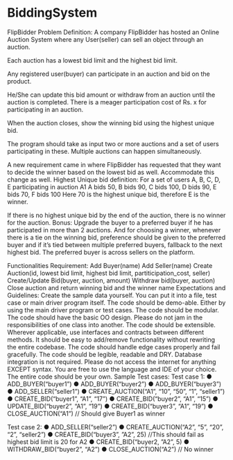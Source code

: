 # BiddingSystem

FlipBidder
Problem Definition:
A company FlipBidder has hosted an Online Auction System where any User(seller) can sell an object through an auction.

Each auction has a lowest bid limit and the highest bid limit.

Any registered user(buyer) can participate in an auction and bid on the product.

He/She can update this bid amount or withdraw from an auction until the auction is completed.
There is a meager participation cost of Rs. x for participating in an auction.

When the auction closes, show the winning bid using the highest unique bid.

The program should take as input two or more auctions and a set of users participating in these. Multiple auctions can happen simultaneously.

A new requirement came in where FlipBidder has requested that they want to decide the winner based on the lowest bid as well. Accommodate this change as well.
Highest Unique bid definition:
For a set of users A, B, C, D, E participating in auction A1
A bids 50,
B bids 90,
C bids 100,
D bids 90,
E bids 70,
F bids 100
Here 70 is the highest unique bid, therefore E is the winner.

If there is no highest unique bid by the end of the auction, there is no winner for the auction.
Bonus:
Upgrade the buyer to a preferred buyer if he has participated in more than 2 auctions. And for choosing a winner, whenever there is a tie on the winning bid, preference should be given to the preferred buyer and if it’s tied between multiple preferred buyers, fallback to the next highest bid.
The preferred buyer is across sellers on the platform.

Functionalities Requirement:
Add Buyer(name)
Add Seller(name)
Create Auction(id, lowest bid limit, highest bid limit, partiticipation_cost, seller)
Create/Update Bid(buyer, auction, amount)
Withdraw bid(buyer, auction)
Close auction and return winning bid and the winner name
Expectations and Guidelines:
Create the sample data yourself. You can put it into a file, test case or main driver program itself.
The code should be demo-able. Either by using the main driver program or test cases.
The code should be modular. The code should have the basic OO design. Please do not jam in the responsibilities of one class into another.
The code should be extensible. Wherever applicable, use interfaces and contracts between different methods. It should be easy to add/remove functionality without rewriting the entire codebase.
The code should handle edge cases properly and fail gracefully.
The code should be legible, readable and DRY.
Database integration is not required.
Please do not access the internet for anything EXCEPT syntax.
You are free to use the language and IDE of your choice.
The entire code should be your own.
Sample Test cases:
Test case 1:
● ADD_BUYER(“buyer1”)
● ADD_BUYER(“buyer2”)
● ADD_BUYER(“buyer3”)
● ADD_SELLER(“seller1”)
● CREATE_AUCTION(“A1”, “10”, “50”, “1”, “seller1”)
● CREATE_BID(“buyer1”, “A1”, “17”)
● CREATE_BID(“buyer2”, “A1”, “15”)
● UPDATE_BID(“buyer2”, “A1”, “19”)
● CREATE_BID(“buyer3”, “A1”, “19”)
● CLOSE_AUCTION(“A1”) // Should give Buyer1 as winner

Test case 2:
● ADD_SELLER(“seller2”)
● CREATE_AUCTION(“A2”, “5”, “20”, “2”, “seller2”)
● CREATE_BID(“buyer3”, ”A2”, 25) //This should fail as highest bid limit is 20 for A2
● CREATE_BID(“buyer2, ”A2”, 5)
● WITHDRAW_BID(“buyer2”, “A2”)
● CLOSE_AUCTION(“A2”) // No winner


